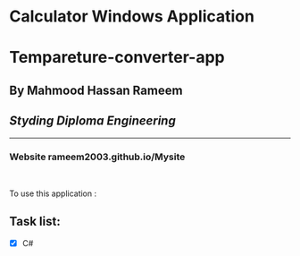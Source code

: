 # Calculator Windows Application
# Tempareture-converter-app
## By Mahmood Hassan Rameem
## _Styding Diploma Engineering_


---

### Website rameem2003.github.io/Mysite

<br/>

To use this application :
<br/>


## Task list:
- [x] C#
